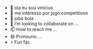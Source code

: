 - 👋 ola eu sou vinicius
- 👀 me interesso por jogo competitivos
- 🌱 joba bola
- 💞️ I’m looking to collaborate on ...
- 📫 How to reach me ...
- 😄 Pronouns: ...
- ⚡ Fun fac

<!---
vin4ciuss/vin4ciuss is a ✨ special ✨ repository because its `README.md` (this file) appears on your GitHub profile.
You can click the Preview link to take a look at your changes.
--->
